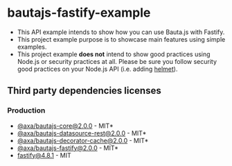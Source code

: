 # bautajs-fastify-example

- This API example intends to show how you can use Bauta.js with Fastify.
- This project example purpose is to showcase main features using simple examples. 
- This project example **does not** intend to show good practices using Node.js or security practices at all. Please be sure you follow security good practices on your Node.js API (i.e. adding [helmet](@fastify/helmet)).


## Third party dependencies licenses

### Production
 - [@axa/bautajs-core@2.0.0](https://github.com/axa-group/bauta.js) - MIT*
 - [@axa/bautajs-datasource-rest@2.0.0](https://github.com/axa-group/bauta.js) - MIT*
 - [@axa/bautajs-decorator-cache@2.0.0](https://github.com/axa-group/bauta.js) - MIT*
 - [@axa/bautajs-fastify@2.0.0](https://github.com/axa-group/bauta.js) - MIT*
 - [fastify@4.8.1](https://github.com/fastify/fastify) - MIT
